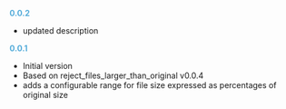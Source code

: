 
**<span style="color:#56adda">0.0.2</span>**
- updated description

**<span style="color:#56adda">0.0.1</span>**
- Initial version
- Based on reject_files_larger_than_original v0.0.4
- adds a configurable range for file size expressed as percentages of original size
